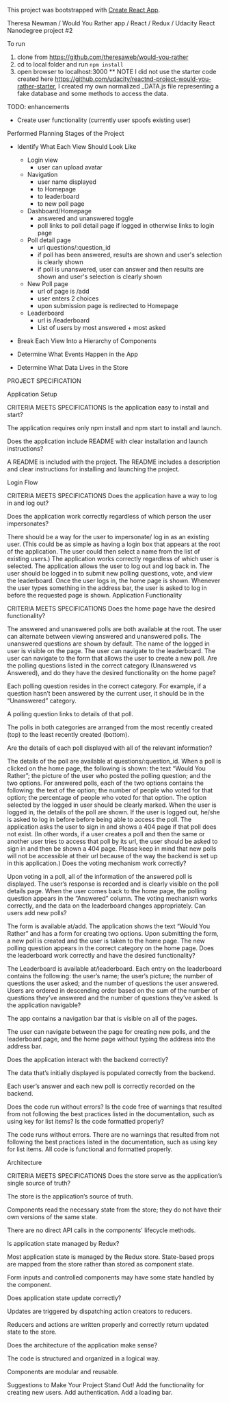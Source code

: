 This project was bootstrapped with [Create React App](https://github.com/facebook/create-react-app).

Theresa Newman / Would You Rather app / React / Redux / Udacity React Nanodegree project #2

To run
1. clone from https://github.com/theresaweb/would-you-rather
2. cd to local folder and run `npm install`
3. open browser to localhost:3000
** NOTE I did not use the starter code created here https://github.com/udacity/reactnd-project-would-you-rather-starter, I created my own normalized _DATA.js file representing a fake database and some methods to access the data.

TODO: enhancements
* Create user functionality (currently user spoofs existing user)

Performed Planning Stages of the Project
* Identify What Each View Should Look Like
  * Login view
    * user can upload avatar
  * Navigation
    * user name displayed
    * to Homepage
    * to leaderboard
    * to new poll page
  * Dashboard/Homepage
    * answered and unanswered toggle
    * poll links to poll detail page if logged in otherwise links to login page
  * Poll detail page
    * url questions/:question_id
    * if poll has been answered, results are shown and user's selection is clearly shown
    * if poll is unanswered, user can answer and then results are shown and user's selection is clearly shown
  * New Poll page
    * url of page is /add
    * user enters 2 choices
    * upon submission page is redirected to Homepage
  * Leaderboard
    * url is /leaderboard
    * List of users by most answered + most asked


* Break Each View Into a Hierarchy of Components
* Determine What Events Happen in the App
* Determine What Data Lives in the Store

PROJECT SPECIFICATION

Application Setup

CRITERIA
MEETS SPECIFICATIONS
Is the application easy to install and start?

The application requires only npm install and npm start to install and launch.

Does the application include README with clear installation and launch instructions?

A README is included with the project. The README includes a description and clear instructions for installing and launching the project.

Login Flow

CRITERIA
MEETS SPECIFICATIONS
Does the application have a way to log in and log out?

Does the application work correctly regardless of which person the user impersonates?

There should be a way for the user to impersonate/ log in as an existing user. (This could be as simple as having a login box that appears at the root of the application. The user could then select a name from the list of existing users.)
The application works correctly regardless of which user is selected.
The application allows the user to log out and log back in. The user should be logged in to submit new polling questions, vote, and view the leaderboard.
Once the user logs in, the home page is shown.
Whenever the user types something in the address bar, the user is asked to log in before the requested page is shown.
Application Functionality

CRITERIA
MEETS SPECIFICATIONS
Does the home page have the desired functionality?

The answered and unanswered polls are both available at the root.
The user can alternate between viewing answered and unanswered polls.
The unanswered questions are shown by default.
The name of the logged in user is visible on the page.
The user can navigate to the leaderboard.
The user can navigate to the form that allows the user to create a new poll.
Are the polling questions listed in the correct category (Unanswered vs Answered), and do they have the desired functionality on the home page?

Each polling question resides in the correct category. For example, if a question hasn’t been answered by the current user, it should be in the “Unanswered” category.

A polling question links to details of that poll.

The polls in both categories are arranged from the most recently created (top) to the least recently created (bottom).

Are the details of each poll displayed with all of the relevant information?

The details of the poll are available at questions/:question_id.
When a poll is clicked on the home page, the following is shown:
the text “Would You Rather”;
the picture of the user who posted the polling question; and
the two options.
For answered polls, each of the two options contains the following:
the text of the option;
the number of people who voted for that option;
the percentage of people who voted for that option.
The option selected by the logged in user should be clearly marked.
When the user is logged in, the details of the poll are shown. If the user is logged out, he/she is asked to log in before before being able to access the poll.
The application asks the user to sign in and shows a 404 page if that poll does not exist. (In other words, if a user creates a poll and then the same or another user tries to access that poll by its url, the user should be asked to sign in and then be shown a 404 page. Please keep in mind that new polls will not be accessible at their url because of the way the backend is set up in this application.)
Does the voting mechanism work correctly?

Upon voting in a poll, all of the information of the answered poll is displayed.
The user’s response is recorded and is clearly visible on the poll details page.
When the user comes back to the home page, the polling question appears in the “Answered” column.
The voting mechanism works correctly, and the data on the leaderboard changes appropriately.
Can users add new polls?

The form is available at/add.
The application shows the text “Would You Rather” and has a form for creating two options.
Upon submitting the form, a new poll is created and the user is taken to the home page.
The new polling question appears in the correct category on the home page.
Does the leaderboard work correctly and have the desired functionality?

The Leaderboard is available at/leaderboard.
Each entry on the leaderboard contains the following:
the user’s name;
the user’s picture;
the number of questions the user asked; and
the number of questions the user answered.
Users are ordered in descending order based on the sum of the number of questions they’ve answered and the number of questions they’ve asked.
Is the application navigable?

The app contains a navigation bar that is visible on all of the pages.

The user can navigate between the page for creating new polls, and the leaderboard page, and the home page without typing the address into the address bar.

Does the application interact with the backend correctly?

The data that’s initially displayed is populated correctly from the backend.

Each user’s answer and each new poll is correctly recorded on the backend.

Does the code run without errors? Is the code free of warnings that resulted from not following the best practices listed in the documentation, such as using key for list items? Is the code formatted properly?

The code runs without errors. There are no warnings that resulted from not following the best practices listed in the documentation, such as using key for list items. All code is functional and formatted properly.

Architecture

CRITERIA
MEETS SPECIFICATIONS
Does the store serve as the application’s single source of truth?

The store is the application’s source of truth.

Components read the necessary state from the store; they do not have their own versions of the same state.

There are no direct API calls in the components' lifecycle methods.

Is application state managed by Redux?

Most application state is managed by the Redux store. State-based props are mapped from the store rather than stored as component state.

Form inputs and controlled components may have some state handled by the component.

Does application state update correctly?

Updates are triggered by dispatching action creators to reducers.

Reducers and actions are written properly and correctly return updated state to the store.

Does the architecture of the application make sense?

The code is structured and organized in a logical way.

Components are modular and reusable.

Suggestions to Make Your Project Stand Out!
Add the functionality for creating new users.
Add authentication.
Add a loading bar.

